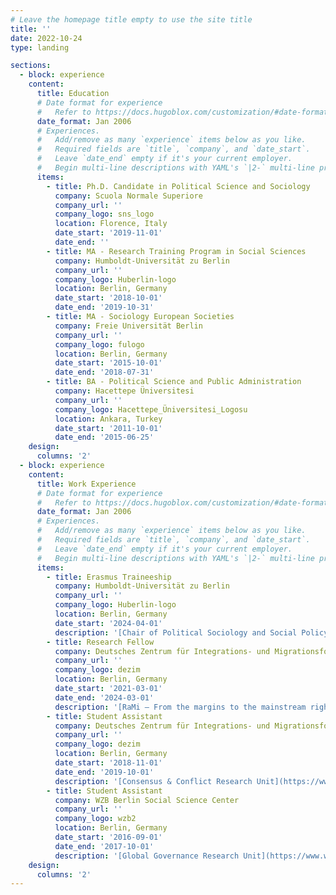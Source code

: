 ```yaml
---
# Leave the homepage title empty to use the site title
title: ''
date: 2022-10-24
type: landing

sections:
  - block: experience
    content:
      title: Education
      # Date format for experience
      #   Refer to https://docs.hugoblox.com/customization/#date-format
      date_format: Jan 2006
      # Experiences.
      #   Add/remove as many `experience` items below as you like.
      #   Required fields are `title`, `company`, and `date_start`.
      #   Leave `date_end` empty if it's your current employer.
      #   Begin multi-line descriptions with YAML's `|2-` multi-line prefix.
      items:
        - title: Ph.D. Candidate in Political Science and Sociology 
          company: Scuola Normale Superiore
          company_url: ''
          company_logo: sns_logo
          location: Florence, Italy
          date_start: '2019-11-01'
          date_end: ''
        - title: MA - Research Training Program in Social Sciences
          company: Humboldt-Universität zu Berlin
          company_url: ''
          company_logo: Huberlin-logo
          location: Berlin, Germany
          date_start: '2018-10-01'
          date_end: '2019-10-31'
        - title: MA - Sociology European Societies 
          company: Freie Universität Berlin
          company_url: ''
          company_logo: fulogo
          location: Berlin, Germany
          date_start: '2015-10-01'
          date_end: '2018-07-31'
        - title: BA - Political Science and Public Administration  
          company: Hacettepe Üniversitesi 
          company_url: ''
          company_logo: Hacettepe_Üniversitesi_Logosu
          location: Ankara, Turkey
          date_start: '2011-10-01'
          date_end: '2015-06-25'
    design:
      columns: '2'
  - block: experience
    content:
      title: Work Experience
      # Date format for experience
      #   Refer to https://docs.hugoblox.com/customization/#date-format
      date_format: Jan 2006
      # Experiences.
      #   Add/remove as many `experience` items below as you like.
      #   Required fields are `title`, `company`, and `date_start`.
      #   Leave `date_end` empty if it's your current employer.
      #   Begin multi-line descriptions with YAML's `|2-` multi-line prefix.
      items:
        - title: Erasmus Traineeship
          company: Humboldt-Universität zu Berlin
          company_url: ''
          company_logo: Huberlin-logo
          location: Berlin, Germany
          date_start: '2024-04-01'
          description: '[Chair of Political Sociology and Social Policy](https://www.bgss.hu-berlin.de/sowi_p52/en/research-and-teaching-areas/sozpol-en/politische-soziologie-und-sozialpolitik-en)'
        - title: Research Fellow
          company: Deutsches Zentrum für Integrations- und Migrationsforschung (DeZIM)
          company_url: ''
          company_logo: dezim
          location: Berlin, Germany
          date_start: '2021-03-01'
          date_end: '2024-03-01'
          description: '[RaMi – From the margins to the mainstream right-wing populist interpretations of (radical) Islam as a societal challenge in Europe and beyond (RaMi)](https://www.dezim-institut.de/institut/abteilung-konsens-konflikt/right-wing-populist-interpretations-of-radical-islam-as-a-societal-challenge-in-europe-and-beyond-rami/)'
        - title: Student Assistant
          company: Deutsches Zentrum für Integrations- und Migrationsforschung (DeZIM)
          company_url: ''
          company_logo: dezim
          location: Berlin, Germany
          date_start: '2018-11-01'
          date_end: '2019-10-01'
          description: '[Consensus & Conflict Research Unit](https://www.dezim-institut.de/en/institute/consensus-and-conflict-department/)'
        - title: Student Assistant
          company: WZB Berlin Social Science Center
          company_url: ''
          company_logo: wzb2
          location: Berlin, Germany
          date_start: '2016-09-01'
          date_end: '2017-10-01'
          description: '[Global Governance Research Unit](https://www.wzb.eu/en/research/international-politics-and-law/global-governance)'
    design:
      columns: '2'
---
```

